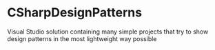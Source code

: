# CSharpDesignPatterns
Visual Studio solution containing many simple projects that try to show design patterns in the most lightweight way possible
